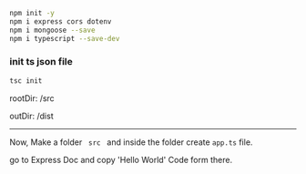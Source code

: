 ```bash
npm init -y
npm i express cors dotenv
npm i mongoose --save
npm i typescript --save-dev
```

### init ts json file

```bash
tsc init
```
rootDir: /src

outDir: /dist

---
Now, Make a folder <code> src </code> and inside the folder create <code>app.ts</code> file.

go to Express Doc and copy 'Hello World' Code form there. 

